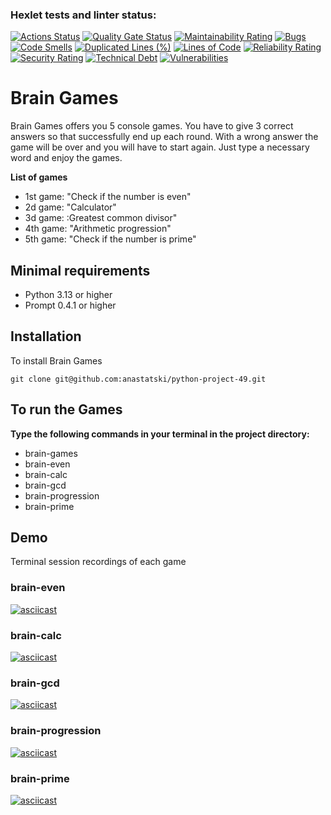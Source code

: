 ### Hexlet tests and linter status:
[![Actions Status](https://github.com/anastatski/python-project-49/actions/workflows/hexlet-check.yml/badge.svg)](https://github.com/anastatski/python-project-49/actions) [![Quality Gate Status](https://sonarcloud.io/api/project_badges/measure?project=anastatski_python-project-492&metric=alert_status)](https://sonarcloud.io/summary/new_code?id=anastatski_python-project-492) 
[![Maintainability Rating](https://sonarcloud.io/api/project_badges/measure?project=anastatski_python-project-492&metric=sqale_rating)](https://sonarcloud.io/summary/new_code?id=anastatski_python-project-492) [![Bugs](https://sonarcloud.io/api/project_badges/measure?project=anastatski_python-project-492&metric=bugs)](https://sonarcloud.io/summary/new_code?id=anastatski_python-project-492) [![Code Smells](https://sonarcloud.io/api/project_badges/measure?project=anastatski_python-project-492&metric=code_smells)](https://sonarcloud.io/summary/new_code?id=anastatski_python-project-492) [![Duplicated Lines (%)](https://sonarcloud.io/api/project_badges/measure?project=anastatski_python-project-492&metric=duplicated_lines_density)](https://sonarcloud.io/summary/new_code?id=anastatski_python-project-492) [![Lines of Code](https://sonarcloud.io/api/project_badges/measure?project=anastatski_python-project-492&metric=ncloc)](https://sonarcloud.io/summary/new_code?id=anastatski_python-project-492) [![Reliability Rating](https://sonarcloud.io/api/project_badges/measure?project=anastatski_python-project-492&metric=reliability_rating)](https://sonarcloud.io/summary/new_code?id=anastatski_python-project-492) [![Security Rating](https://sonarcloud.io/api/project_badges/measure?project=anastatski_python-project-492&metric=security_rating)](https://sonarcloud.io/summary/new_code?id=anastatski_python-project-492) [![Technical Debt](https://sonarcloud.io/api/project_badges/measure?project=anastatski_python-project-492&metric=sqale_index)](https://sonarcloud.io/summary/new_code?id=anastatski_python-project-492) [![Vulnerabilities](https://sonarcloud.io/api/project_badges/measure?project=anastatski_python-project-492&metric=vulnerabilities)](https://sonarcloud.io/summary/new_code?id=anastatski_python-project-492)

# Brain Games

Brain Games offers you 5 console games. You have to give 3 correct answers so that successfully end up each round. With a wrong answer the game will be over and you will have to start again. 
Just type a necessary word and enjoy the games.

**List of games**

- 1st game: "Check if the number is even"
- 2d game: "Calculator"
- 3d game: :Greatest common divisor"
- 4th game: "Arithmetic progression"
- 5th game: "Check if the number is prime"

## Minimal requirements

- Python 3.13 or higher
- Prompt 0.4.1 or higher

## Installation

To install Brain Games
```
git clone git@github.com:anastatski/python-project-49.git
```

## To run the Games

**Type the following commands in your terminal in the project directory:**

- brain-games
- brain-even
- brain-calc
- brain-gcd 
- brain-progression
- brain-prime

## Demo

Terminal session recordings of each game

### brain-even
[![asciicast](https://asciinema.org/a/6eWeAgXzrAu2phoyhD7mXNyHm.svg)](https://asciinema.org/a/6eWeAgXzrAu2phoyhD7mXNyHm)

### brain-calc
[![asciicast](https://asciinema.org/a/rSo64LNsHFytc9SUEuVv7ZAF9.svg)](https://asciinema.org/a/rSo64LNsHFytc9SUEuVv7ZAF9)

### brain-gcd
[![asciicast](https://asciinema.org/a/2vT7GCSJczLIv3yWWzlMBNTc8.svg)](https://asciinema.org/a/2vT7GCSJczLIv3yWWzlMBNTc8)

### brain-progression
[![asciicast](https://asciinema.org/a/k0omuQORPsDqcjTHTMD7F4MNU.svg)](https://asciinema.org/a/k0omuQORPsDqcjTHTMD7F4MNU)

### brain-prime
[![asciicast](https://asciinema.org/a/mtRjZCTfF1d9ooWDorGDUqzt8.svg)](https://asciinema.org/a/mtRjZCTfF1d9ooWDorGDUqzt8)